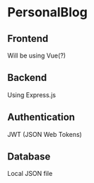# PersonalBlog

## Frontend
Will be using Vue(?)

## Backend
Using Express.js 

## Authentication
JWT (JSON Web Tokens)

## Database
Local JSON file